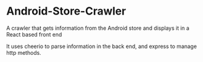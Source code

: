 # Android-Store-Crawler
A crawler that gets information from the Android store and displays it in a React based front end

It uses cheerio to parse information in the back end, and express to manage http methods. 
